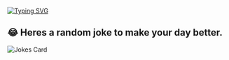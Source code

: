 [![Typing SVG](https://readme-typing-svg.herokuapp.com?font=Fira+Code&pause=1000&color=F7F7F7&center=true&vCenter=true&width=435&lines=Hello;I'm+William;I'm+a+full+stack+web+developer;I+like+Express.js;There+is+no+way+to+contact+me)](https://git.io/typing-svg)

## 😂 Heres a random joke to make your day better.
![Jokes Card](https://readme-jokes.vercel.app/api)

